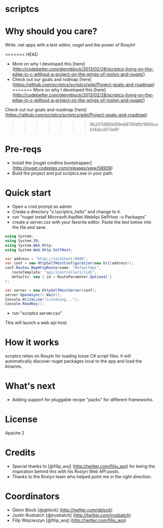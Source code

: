 scriptcs
========

# Why should you care?
Write .net apps with a text editor, nuget and the power of Rosyln!

<<<<<<< HEAD
* More on why I developed this [here] (http://codebetter.com/glennblock/2013/02/28/scriptcs-living-on-the-edge-in-c-without-a-project-on-the-wings-of-roslyn-and-nuget/)
* Check out our goals and rodmap [here] (https://github.com/scriptcs/scriptcs/wiki/Project-goals-and-roadmap)
=======
More on why I developed this [here] (http://codebetter.com/glennblock/2013/02/28/scriptcs-living-on-the-edge-in-c-without-a-project-on-the-wings-of-roslyn-and-nuget/)

Check out our goals and roadmap [here] (https://github.com/scriptcs/scriptcs/wiki/Project-goals-and-roadmap)
>>>>>>> 9b207d880d59e8879fdfb11690ceb14dcc873e91
# Pre-reqs

* Install the [nuget cmdline bootstrapper] (http://nuget.codeplex.com/releases/view/58939)
* Build the project and put scriptcs.exe in your path.

# Quick start
* Open a cmd prompt as admin
* Create a directory "c:\scriptcs_hello" and change to it.
* run "nuget install Microsoft.AspNet.WebApi.SelfHost -o Packages"
* create a server.csx with your favorite editor. Paste the text below into the file and save.

```csharp
using System;
using System.IO;
using System.Web.Http;
using System.Web.Http.SelfHost;

var address = "http://localhost:8080";
var conf = new HttpSelfHostConfiguration(new Uri(address));
conf.Routes.MapHttpRoute(name: "DefaultApi",
   routeTemplate: "api/{controller}/{id}",
   defaults: new { id = RouteParameter.Optional }
);

var server = new HttpSelfHostServer(conf);
server.OpenAsync().Wait();
Console.WriteLine("Listening...");
Console.ReadKey();
```
* run "scriptcs server.csx"

This will launch a web api host.

# How it works
scriptcs relies on Rosyln for loading loose C# script files. It will automatically discover nuget packages local to the app and load the binaries.

# What's next
* Adding support for pluggable recipe "packs" for different frameworks.

# License 
Apache 2

# Credits
* Special thanks to [@filip_woj] (http://twitter.com/filip_woj) for being the inspiration behind this with his Roslyn Web API posts.
* Thanks to the Roslyn team who helped point me in the right direction.

# Coordinators
* Glenn Block [@gblock] (http://twitter.com/gblock)
* Justin Rusbatch [@jrusbatch] (http://twitter.com/jrusbatch)
* Filip Wojcieszyn [@filip_woj] (http://twitter.com/filip_woj)

